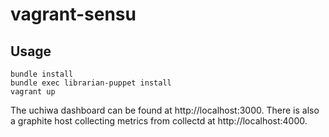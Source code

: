 vagrant-sensu
=============

## Usage

    bundle install
    bundle exec librarian-puppet install
    vagrant up

The uchiwa dashboard can be found at http://localhost:3000. There is also a graphite host collecting metrics from collectd at http://localhost:4000.
